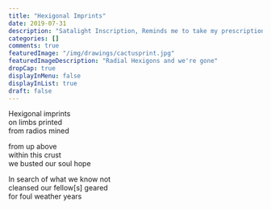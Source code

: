 ```yaml
---
title: "Hexigonal Imprints"
date: 2019-07-31
description: "Satalight Inscription, Reminds me to take my prescription"
categories: []
comments: true
featuredImage: "/img/drawings/cactusprint.jpg"
featuredImageDescription: "Radial Hexigons and we're gone"
dropCap: true
displayInMenu: false
displayInList: true
draft: false
---
```


Hexigonal imprints <br>
on limbs printed <br>
from radios mined <br>

from up above <br>
within this crust <br>
we busted our soul hope <br>

In search of what we know not <br>
cleansed our fellow[s] geared <br>
for foul weather years <br>
